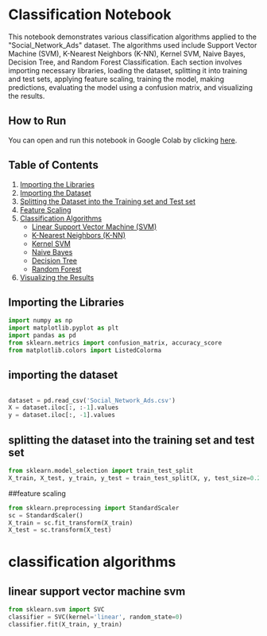 # Classification Notebook

This notebook demonstrates various classification algorithms applied to the "Social_Network_Ads" dataset. The algorithms used include Support Vector Machine (SVM), K-Nearest Neighbors (K-NN), Kernel SVM, Naive Bayes, Decision Tree, and Random Forest Classification. Each section involves importing necessary libraries, loading the dataset, splitting it into training and test sets, applying feature scaling, training the model, making predictions, evaluating the model using a confusion matrix, and visualizing the results.

## How to Run

You can open and run this notebook in Google Colab by clicking [here](https://colab.research.google.com/).

## Table of Contents

1. [Importing the Libraries](#importing-the-libraries)
2. [Importing the Dataset](#importing-the-dataset)
3. [Splitting the Dataset into the Training set and Test set](#splitting-the-dataset-into-the-training-set-and-test-set)
4. [Feature Scaling](#feature-scaling)
5. [Classification Algorithms](#classification-algorithms)
   - [Linear Support Vector Machine (SVM)](#linear-support-vector-machine-svm)
   - [K-Nearest Neighbors (K-NN)](#k-nearest-neighbors-k-nn)
   - [Kernel SVM](#kernel-svm)
   - [Naive Bayes](#naive-bayes)
   - [Decision Tree](#decision-tree)
   - [Random Forest](#random-forest)
6. [Visualizing the Results](#visualizing-the-results)

## Importing the Libraries

```python
import numpy as np
import matplotlib.pyplot as plt
import pandas as pd
from sklearn.metrics import confusion_matrix, accuracy_score
from matplotlib.colors import ListedColorma
```

## importing the dataset

```python

dataset = pd.read_csv('Social_Network_Ads.csv')
X = dataset.iloc[:, :-1].values
y = dataset.iloc[:, -1].values
```

## splitting the dataset into the training set and test set

```python
from sklearn.model_selection import train_test_split
X_train, X_test, y_train, y_test = train_test_split(X, y, test_size=0.25, random_state=0)
```

##feature scaling

```python
from sklearn.preprocessing import StandardScaler
sc = StandardScaler()
X_train = sc.fit_transform(X_train)
X_test = sc.transform(X_test)
```

# classification algorithms

## linear support vector machine svm

```python
from sklearn.svm import SVC
classifier = SVC(kernel='linear', random_state=0)
classifier.fit(X_train, y_train)
```



